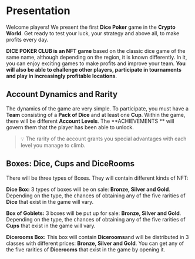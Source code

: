 # **Presentation**

Welcome players! We present the first **Dice Poker** game in the **Crypto World**. Get ready to test your luck, your strategy and above all, to make profits every day.

**DICE POKER CLUB is an NFT game** based on the classic dice game of the same name, although depending on the region, it is known differently. In it, you can enjoy exciting games to make profits and improve your team. **You will also be able to challenge other players, participate in tournaments and play in increasingly profitable locations**.

## **Account Dynamics and Rarity**

The dynamics of the game are very simple. To participate, you must have a **Team** consisting of a **Pack of Dice** and at least one **Cup**. Within the game, there will be different **Account Levels**. The **ACHIEVEMENTS ** will govern them that the player has been able to unlock.

>💡 The rarity of the account grants you special advantages with each level you manage to climb.

## **Boxes: Dice, Cups and DiceRooms**

There will be three types of Boxes. They will contain different kinds of NFT:

**Dice Box:** 3 types of boxes will be on sale: **Bronze, Silver and Gold**. Depending on the type, the chances of obtaining any of the five rarities of **Dice** that exist in the game will vary.

**Box of Goblets:** 3 boxes will be put up for sale: **Bronze, Silver and Gold**. Depending on the type, the chances of obtaining any of the five rarities of **Cups** that exist in the game will vary.

**Dicerooms Box:** This box will contain **Dicerooms**and will be distributed in 3 classes with different prices: **Bronze, Silver and Gold**. You can get any of the five rarities of **Dicerooms** that exist in the game by opening it.